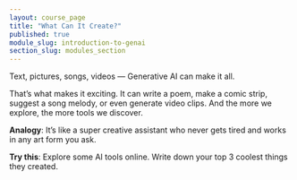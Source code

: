 ```yaml
---
layout: course_page
title: "What Can It Create?"
published: true
module_slug: introduction-to-genai
section_slug: modules_section
---
```


Text, pictures, songs, videos — Generative AI can make it all.

That’s what makes it exciting. It can write a poem, make a comic strip, suggest a song melody, or even generate video clips. And the more we explore, the more tools we discover.

**Analogy**: It’s like a super creative assistant who never gets tired and works in any art form you ask.

**Try this**: Explore some AI tools online. Write down your top 3 coolest things they created.